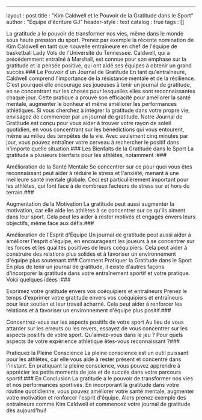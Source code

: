 ---
layout : post
title : "Kim Caldwell et le Pouvoir de la Gratitude dans le Sport"
author : "Équipe d'écriture GJ"
header-style : text
catalog : true
tags : []

La gratitude a le pouvoir de transformer nos vies, même dans le monde sous haute pression du sport. Prenez par exemple la récente nomination de Kim Caldwell en tant que nouvelle entraîneure en chef de l'équipe de basketball Lady Vols de l'Université du Tennessee. Caldwell, qui a précédemment entraîné à Marshall, est connue pour son emphase sur la gratitude et la pensée positive, qui ont aidé ses équipes à obtenir un grand succès.### Le Pouvoir d'un Journal de Gratitude En tant qu'entraîneure, Caldwell comprend l'importance de la résistance mentale et de la résilience. C'est pourquoi elle encourage ses joueuses à tenir un journal de gratitude, en se concentrant sur les choses pour lesquelles elles sont reconnaissantes chaque jour. Cette pratique a prouvé son efficacité pour améliorer la santé mentale, augmenter le bonheur et même améliorer les performances athlétiques. Si vous cherchez à intégrer la gratitude dans votre propre vie, envisagez de commencer par un journal de gratitude. Notre Journal de Gratitude est conçu pour vous aider à trouver votre rayon de soleil quotidien, en vous concentrant sur les bénédictions qui vous entourent, même au milieu des tempêtes de la vie. Avec seulement cinq minutes par jour, vous pouvez entraîner votre cerveau à rechercher le positif dans n'importe quelle situation.### Les Bienfaits de la Gratitude dans le Sport La gratitude a plusieurs bienfaits pour les athlètes, notamment :###

Amélioration de la Santé Mentale Se concentrer sur ce pour quoi vous êtes reconnaissant peut aider à réduire le stress et l'anxiété, menant à une meilleure santé mentale globale. Ceci est particulièrement important pour les athlètes, qui font face à de nombreux facteurs de stress sur et hors du terrain.###

Augmentation de la Motivation La gratitude peut aussi augmenter la motivation, car elle aide les athlètes à se concentrer sur ce qu'ils aiment dans leur sport. Cela peut les aider à rester motivés et engagés envers leurs objectifs, même face aux défis.###

Amélioration de l'Esprit d'Équipe Un journal de gratitude peut aussi aider à améliorer l'esprit d'équipe, en encourageant les joueurs à se concentrer sur les forces et les qualités positives de leurs coéquipiers. Cela peut aider à construire des relations plus solides et à favoriser un environnement d'équipe plus soutenant.### Comment Pratiquer la Gratitude dans le Sport En plus de tenir un journal de gratitude, il existe d'autres façons d'incorporer la gratitude dans votre entraînement sportif et votre pratique. Voici quelques idées :###

Exprimez votre gratitude envers vos coéquipiers et entraîneurs Prenez le temps d'exprimer votre gratitude envers vos coéquipiers et entraîneurs pour leur soutien et leur travail acharné. Cela peut aider à renforcer les relations et à favoriser un environnement d'équipe plus positif.###

Concentrez-vous sur les aspects positifs de votre sport Au lieu de vous attarder sur les erreurs ou les revers, essayez de vous concentrer sur les aspects positifs de votre sport. Qu'aimez-vous dans le jeu ? Pour quels aspects de votre expérience athlétique êtes-vous reconnaissant ?###

Pratiquez la Pleine Conscience La pleine conscience est un outil puissant pour les athlètes, car elle vous aide à rester présent et concentré dans l'instant. En pratiquant la pleine conscience, vous pouvez apprendre à apprécier les petits moments de joie et de succès dans votre parcours sportif.### En Conclusion La gratitude a le pouvoir de transformer nos vies et nos performances sportives. En incorporant la gratitude dans votre routine quotidienne, vous pouvez améliorer votre santé mentale, augmenter votre motivation et renforcer l'esprit d'équipe. Alors prenez exemple des entraîneurs comme Kim Caldwell et commencez votre journal de gratitude dès aujourd'hui!